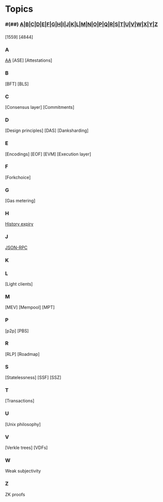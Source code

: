 # Topics

### #(##) [A](#a)|[B](#b)|[C](#c)|[D](#d)|[E](#e)|[F](#f)|[G](#g)|[H](#h)|[I](#i)|[J](#j)|[K](#k)|[L](#l)|[M](#m)|[N](#n)|[O](#o)|[P](#p)|[Q](#q)|[R](#r)|[S](#s)|[T](#t)|[U](#u)|[V](#v)|[W](#w)|[X](#x)|[Y](#y)|[Z](#z)

### #
[1559]
[4844]

### A
[AA]()
[ASE]
[Attestations]
### B
[BFT]
[BLS]

### C
[Consensus layer]
[Commitments]

### D
[Design principles]
[DAS]
[Danksharding]

### E 
[Encodings]
[EOF]
[EVM]
[Execution layer]

### F
[Forkchoice]

### G
[Gas metering]

### H
[History expiry]()  

### J
[JSON-RPC](/wiki/EL/JSON-RPC.md)

### K


### L
[Light clients]

### M
[MEV]
[Mempool]
[MPT]

### P
[p2p]
[PBS]

### R
[RLP]
[Roadmap]

### S
[Statelessness]
[SSF]
[SSZ]

### T
[Transactions]

### U
[Unix philosophy]

### V
[Verkle trees]
[VDFs]

### W
Weak subjectivity

### Z
ZK proofs
